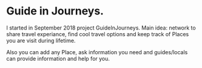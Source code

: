 # Guide in Journeys.
I started in September 2018  project GuideInJourneys. 
Main idea: network to share travel experiance, find cool travel options and keep track of Places you are visit during lifetime. 

Also you can add any Place, ask information you need and guides/locals can provide information and help for you. 




